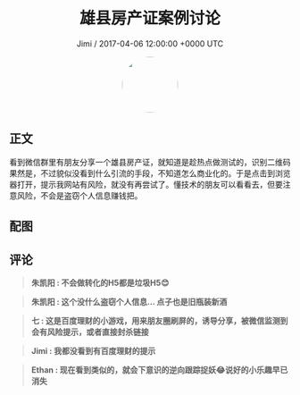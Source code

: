 <h1 align="center">雄县房产证案例讨论</h1>
<p align="center">
    <a>Jimi / 2017-04-06 12:00:00 &#43;0000 UTC</a>
</p>

<div align="center">
    <img src="https://images.zsxq.com/FiWv5yIogjugrkjGNdMOpLbJJQQg?e=1590940799&amp;token=kIxbL07-8jAj8w1n4s9zv64FuZZNEATmlU_Vm6zD:3hf7dVV6u5P9ulK0iGgaBqJE7yo=" width="100" height="100" style="border:1px solid;border-radius:50%; color:#ffffff"/>
</div>

## 正文

<div>
 
看到微信群里有朋友分享一个雄县房产证，就知道是趁热点做测试的，识别二维码果然是，不过貌似没看到什么引流的手段，不知道怎么商业化的。于是点击到浏览器打开，提示我网站有风险，就没有再尝试了。懂技术的朋友可以看看去，但要注意风险，不会是盗窃个人信息赚钱把。
</div>

## 配图
<div class="image" align="center">

</div>

## 评论

<div align="left">
<div>

<blockquote >
<span> <strong>朱凯阳 : 不会做转化的H5都是垃圾H5😊 </strong></span>
</blockquote>

<blockquote >
<span> <strong>朱凯阳 : 这个没什么盗窃个人信息…  点子也是旧瓶装新酒 </strong></span>
</blockquote>

<blockquote >
<span> <strong>七 : 这是百度理财的小游戏，用来朋友圈刷屏的，诱导分享，被微信监测到会有风险提示，或者直接封杀链接 </strong></span>
</blockquote>

<blockquote >
<span> <strong>Jimi : 我都没看到有百度理财的提示 </strong></span>
</blockquote>

<blockquote >
<span> <strong>Ethan : 现在看到类似的，就会下意识的逆向跟踪捉妖😂说好的小乐趣早已消失 </strong></span>
</blockquote>

</div>
</div>